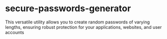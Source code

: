 # secure-passwords-generator
This versatile utility allows you to create random passwords of varying lengths, ensuring robust protection for your applications, websites, and user accounts
